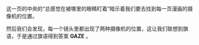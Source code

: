 这一页的中央的“总感觉在被哪里的眼睛盯着”暗示着我们要去找到每一页漫画的摄像机的位置。

然后我们会发现，每一个镜头里都出现了两种摄像机的位置，这让我们联想到旗语，于是通过旗语得到答案 **GAZE** 。
